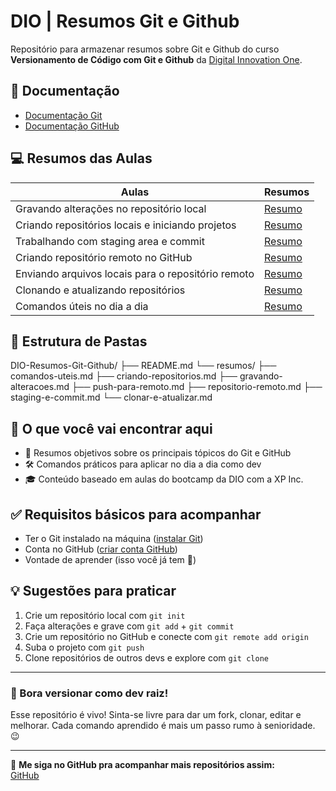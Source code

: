 
# **DIO | Resumos Git e Github**

Repositório para armazenar resumos sobre Git e Github do curso **Versionamento de Código com Git e Github** da [Digital Innovation One](https://www.dio.me/).

## 🧾 Documentação
- [Documentação Git](https://www.git-scm.com/doc)
- [Documentação GitHub](https://docs.github.com/)

## 💻 Resumos das Aulas

| Aulas                                                | Resumos           |
|------------------------------------------------------|-------------------|
| Gravando alterações no repositório local             | [Resumo](resumos/gravando-alteracoes.md) |
| Criando repositórios locais e iniciando projetos     | [Resumo](resumos/criando-repositorios.md) |
| Trabalhando com staging area e commit                | [Resumo](resumos/staging-e-commit.md) |
| Criando repositório remoto no GitHub                 | [Resumo](resumos/repositorio-remoto.md) |
| Enviando arquivos locais para o repositório remoto   | [Resumo](resumos/push-para-remoto.md) |
| Clonando e atualizando repositórios                  | [Resumo](resumos/clonar-e-atualizar.md) |
| Comandos úteis no dia a dia                          | [Resumo](resumos/comandos-uteis.md) |

## 📁 Estrutura de Pastas
DIO-Resumos-Git-Github/ 
├── README.md 
    └── resumos/ 
├── comandos-uteis.md 
├── criando-repositorios.md 
├── gravando-alteracoes.md 
├── push-para-remoto.md 
├── repositorio-remoto.md 
├── staging-e-commit.md 
    └── clonar-e-atualizar.md

## 🧠 O que você vai encontrar aqui

- 🧾 Resumos objetivos sobre os principais tópicos do Git e GitHub
- 🛠️ Comandos práticos para aplicar no dia a dia como dev
- 🎓 Conteúdo baseado em aulas do bootcamp da DIO com a XP Inc.

## ✅ Requisitos básicos para acompanhar

- Ter o Git instalado na máquina ([instalar Git](https://git-scm.com/downloads))
- Conta no GitHub ([criar conta GitHub](https://github.com/join))
- Vontade de aprender (isso você já tem 💪)

## 💡 Sugestões para praticar

1. Crie um repositório local com `git init`
2. Faça alterações e grave com `git add` + `git commit`
3. Crie um repositório no GitHub e conecte com `git remote add origin`
4. Suba o projeto com `git push`
5. Clone repositórios de outros devs e explore com `git clone`

---

### 🚀 Bora versionar como dev raiz!

Esse repositório é vivo! Sinta-se livre para dar um fork, clonar, editar e melhorar. Cada comando aprendido é mais um passo rumo à senioridade. 😉

---

🔗 **Me siga no GitHub pra acompanhar mais repositórios assim:**  
[GitHub](https://github.com/letticiasabino)

